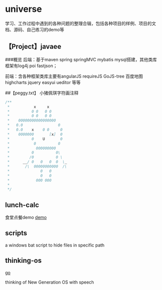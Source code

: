 # universe
学习、工作过程中遇到的各种问题的整理合辑，包括各种项目的样例、项目的文档、源码、自己练习的demo等

## 【Project】javaee
###概览
后端：基于maven spring springMVC mybatis mysql搭建，其他类库框架有log4j poi fastjson；

前端：含各种框架类库主要有angularJS requireJS GoJS-tree 百度地图 highcharts jquery easyui  ueditor 等等

##【peggy.txt】
小猪佩琪字符画注释
```java
/**
 *           x     x
 *          0 0   0 0
 *          0 0   0 0
 *    00000000000000000
 *   0.0                0
 *   0.0    x    0 0     0
 *    0000000       [x]  0
 *          0    U       0
 *           0          0
 *            000000000
 *          0          0\
 *         /0          0 \
 *      __/ 0   0   0  0  \_
 *       /\  00000000000  /\
 *              0   0
 *              0   0
 *            000 000
 *
 */ 
```

##  lunch-calc
食堂点餐demo
 [demo](http://teartao.github.io/universe/lunch-calc/lcal.html) 

 ## scripts 
 a windows bat script to hide files in specific path

 ## thinking-os
[go](https://github.com/teartao/universe/tree/master/thinking-os)

 thinking of New Generation OS with speech 

 

 

 

 

 

 

 

 

 

 

 

 

 



